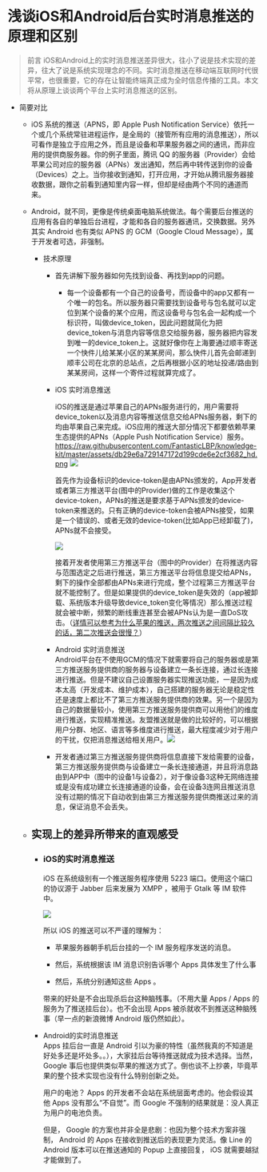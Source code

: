 # 浅谈iOS和Android后台实时消息推送的原理和区别

> 前言 iOS和Android上的实时消息推送差异很大，往小了说是技术实现的差异，往大了说是系统实现理念的不同。实时消息推送在移动端互联网时代很平常，也很重要，它的存在让智能终端真正成为全时信息传播的工具。本文将从原理上谈谈两个平台上实时消息推送的区别。

* 简要对比

  * iOS 系统的推送（APNS，即 Apple Push Notification Service）依托一个或几个系统常驻进程运作，是全局的（接管所有应用的消息推送），所以可看作是独立于应用之外，而且是设备和苹果服务器之间的通讯，而非应用的提供商服务器。你的例子里面，腾讯 QQ 的服务器（Provider）会给苹果公司对应的服务器（APNs）发出通知，然后再中转传送到你的设备（Devices）之上。当你接收到通知，打开应用，才开始从腾讯服务器接收数据，跟你之前看到通知里内容一样，但却是经由两个不同的通道而来。

  * Android，就不同，更像是传统桌面电脑系统做法。每个需要后台推送的应用有各自的单独后台进程，才能和各自的服务器通讯，交换数据。另外其实 Android 也有类似 APNS 的 GCM（Google Cloud Message），属于开发者可选，非强制。

    * 技术原理

      * 首先讲解下服务器如何先找到设备、再找到app的问题。

        * 每一个设备都有一个自己的设备号，而设备中的app又都有一个唯一的包名。所以服务器只需要找到设备号与包名就可以定位到某个设备的某个应用，而这设备号与包名会一起构成一个标识符，叫做device\_token，因此问题就简化为把device\_token与消息内容等信息交给服务器，服务器把内容发到唯一的device\_token上。这就好像你在上海要通过顺丰寄送一个快件儿给某某小区的某某房间，那么快件儿首先会邮递到顺丰公司在北京的总站点，之后再根据小区的地址投递/路由到某某房间，这样一个寄件过程就算完成了。

      * iOS 实时消息推送

        iOS的推送是通过苹果自己的APNs服务进行的，用户需要将device\_token以及消息内容等推送信息交给APNs服务器，剩下的均由苹果自己来完成。iOS应用的推送大部分情况下都要依赖苹果生态提供的APNs（Apple Push Notification Service）服务。
https://raw.githubusercontent.com/FantasticLBP/knowledge-kit/master/assets/db29e6a729147172d199cde6e2cf3682_hd.png
        ![](https://raw.githubusercontent.com/FantasticLBP/knowledge-kit/master/assets/db29e6a729147172d199cde6e2cf3682_hd.png)

        首先作为设备标识的device-token是由APNs颁发的，App开发者或者第三方推送平台\(图中的Provider\)做的工作是收集这个device-token，APNs的推送是要求基于APNs颁发的device-token来推送的。只有正确的device-token会被APNs接受，如果是一个错误的、或者无效的device-token\(比如App已经卸载了\)，APNs就不会接受。

        ![](https://raw.githubusercontent.com/FantasticLBP/knowledge-kit/master/assets/442e4085cf4b8f62c7ad359343c5f155_hd.png)

        接着开发者使用第三方推送平台（图中的Provider）在将推送内容与范围选定之后进行推送，第三方推送平台将信息提交给APNs，剩下的操作全部都由APNs来进行完成，整个过程第三方推送平台就不能控制了。但是如果提供的device\_token是失效的（app被卸载、系统版本升级导致device\_token变化等情况）那么推送过程就会被中断，频繁的断线重连甚至会被APNs认为是一直DoS攻击。（[详情可以参考为什么苹果的推送，两次推送之间间隔比较久的话，第二次推送会很慢？](http://www.baidu.com)）

      * Android  实时消息推送  
        Android平台在不使用GCM的情况下就需要将自己的服务器或是第三方推送服务提供商的服务器与设备建立一条长连接，通过长连接进行推送。但是不建议自己设置服务器实现推送功能，一是因为成本太高（开发成本、维护成本），自己搭建的服务器无论是稳定性还是速度上都比不了第三方推送服务提供商的效果。另一个是因为自己的数据量较小，使用第三方推送服务提供商可以用他们的维度进行推送，实现精准推送。友盟推送就是做的比较好的，可以根据用户分群、地区、语言等多维度进行推送，最大程度减少对于用户的干扰，仅把消息推送给相关用户。![](https://raw.githubusercontent.com/FantasticLBP/knowledge-kit/master/assets/224420fhxsp8e00v0s0b0s.png)

      * 开发者通过第三方推送服务提供商将信息直接下发给需要的设备，第三方推送服务提供商与设备建立一条长连接通道，并且将消息路由到APP中（图中的设备1与设备2），对于像设备3这种无网络连接或是没有成功建立长连接通道的设备，会在设备3连网且推送消息没有过期的情况下自动收到由第三方推送服务提供商推送过来的消息，保证消息不会丢失。

  * ## 实现上的差异所带来的直观感受

    * ### iOS的实时消息推送

      iOS 在系统级别有一个推送服务程序使用 5223 端口。使用这个端口的协议源于 Jabber 后来发展为 XMPP ，被用于 Gtalk 等 IM 软件中。

      ![](https://raw.githubusercontent.com/FantasticLBP/knowledge-kit/master/assets/224819kyaynn1zzoyoulzn.jpg.png)

      所以 iOS 的推送可以不严谨的理解为：

      * 苹果服务器朝手机后台挂的一个 IM 服务程序发送的消息。
      * 然后，系统根据该 IM 消息识别告诉哪个 Apps 具体发生了什么事

      * 然后，系统分别通知这些 Apps 。

      带来的好处是不会出现杀后台这种脑残事。（不用大量 Apps / Apps 的服务为了推送挂后台）。也不会出现 Apps 被杀就收不到推送这种脑残事（早一点的新浪微博 Android 版仍然如此）。

    * Android的实时消息推送  
      Apps 挂后台一直是 Android 引以为豪的特性（虽然我真的不知道是好处多还是坏处多。。），大家挂后台等待推送就成为技术选择。当然， Google 事后也提供类似苹果的推送方式了。倒也谈不上抄袭，毕竟苹果的整个技术实现也没有什么特别创新之处。

      用户的电池？ Apps 的开发者不会站在系统层面考虑的。他会假设其他 Apps 没有那么“不自觉”。而 Google 不强制的结果就是：没人真正为用户的电池负责。

      但是， Google 的方案也并非全是悲剧：也因为整个技术方案非强制， Android 的 Apps 在接收到推送后的表现更为灵活。像 Line 的 Android 版本可以在推送通知的 Popup 上直接回复， iOS 就需要越狱才能做到了。



